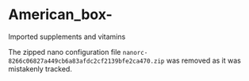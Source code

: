 # American_box-
Imported supplements and vitamins 

The zipped nano configuration file `nanorc-8266c06827a449cb6a83afdc2cf2139bfe2ca470.zip` was removed as it was mistakenly tracked.
